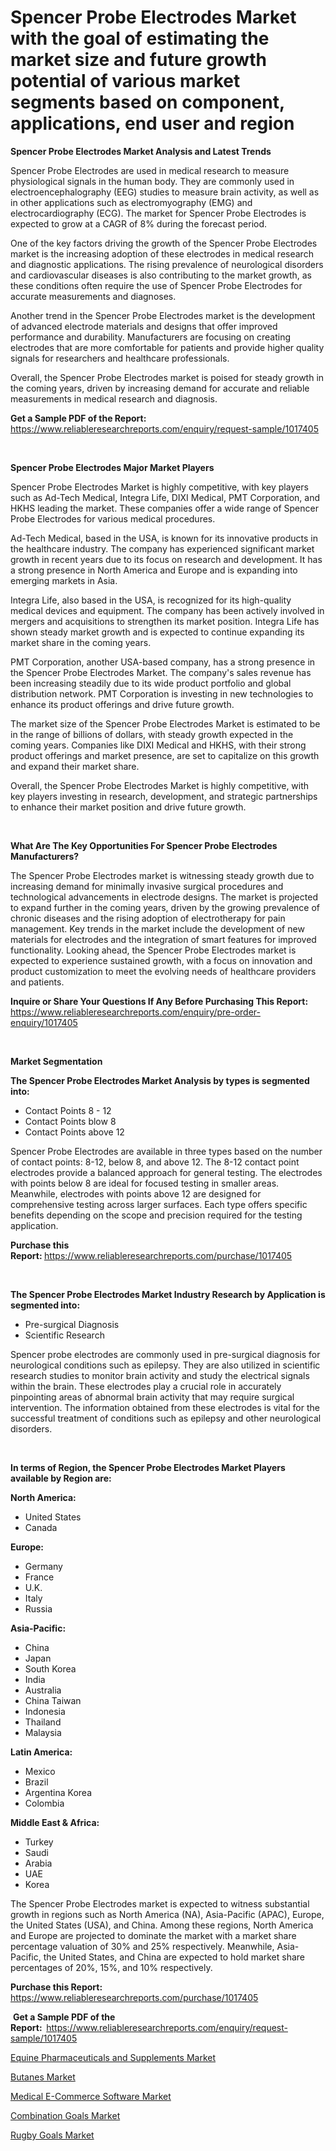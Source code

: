 <p><h1>Spencer Probe Electrodes Market with the goal of estimating the market size and future growth potential of various market segments based on component, applications, end user and region</h1></p><p><strong>Spencer Probe Electrodes Market Analysis and Latest Trends</strong></p>
<p><p>Spencer Probe Electrodes are used in medical research to measure physiological signals in the human body. They are commonly used in electroencephalography (EEG) studies to measure brain activity, as well as in other applications such as electromyography (EMG) and electrocardiography (ECG). The market for Spencer Probe Electrodes is expected to grow at a CAGR of 8% during the forecast period.</p><p>One of the key factors driving the growth of the Spencer Probe Electrodes market is the increasing adoption of these electrodes in medical research and diagnostic applications. The rising prevalence of neurological disorders and cardiovascular diseases is also contributing to the market growth, as these conditions often require the use of Spencer Probe Electrodes for accurate measurements and diagnoses.</p><p>Another trend in the Spencer Probe Electrodes market is the development of advanced electrode materials and designs that offer improved performance and durability. Manufacturers are focusing on creating electrodes that are more comfortable for patients and provide higher quality signals for researchers and healthcare professionals.</p><p>Overall, the Spencer Probe Electrodes market is poised for steady growth in the coming years, driven by increasing demand for accurate and reliable measurements in medical research and diagnosis.</p></p>
<p><strong>Get a Sample PDF of the Report:&nbsp;</strong> <a href="https://www.reliableresearchreports.com/enquiry/request-sample/1017405">https://www.reliableresearchreports.com/enquiry/request-sample/1017405</a></p>
<p>&nbsp;</p>
<p><strong>Spencer Probe Electrodes Major Market Players</strong></p>
<p><p>Spencer Probe Electrodes Market is highly competitive, with key players such as Ad-Tech Medical, Integra Life, DIXI Medical, PMT Corporation, and HKHS leading the market. These companies offer a wide range of Spencer Probe Electrodes for various medical procedures.</p><p>Ad-Tech Medical, based in the USA, is known for its innovative products in the healthcare industry. The company has experienced significant market growth in recent years due to its focus on research and development. It has a strong presence in North America and Europe and is expanding into emerging markets in Asia.</p><p>Integra Life, also based in the USA, is recognized for its high-quality medical devices and equipment. The company has been actively involved in mergers and acquisitions to strengthen its market position. Integra Life has shown steady market growth and is expected to continue expanding its market share in the coming years.</p><p>PMT Corporation, another USA-based company, has a strong presence in the Spencer Probe Electrodes Market. The company's sales revenue has been increasing steadily due to its wide product portfolio and global distribution network. PMT Corporation is investing in new technologies to enhance its product offerings and drive future growth.</p><p>The market size of the Spencer Probe Electrodes Market is estimated to be in the range of billions of dollars, with steady growth expected in the coming years. Companies like DIXI Medical and HKHS, with their strong product offerings and market presence, are set to capitalize on this growth and expand their market share.</p><p>Overall, the Spencer Probe Electrodes Market is highly competitive, with key players investing in research, development, and strategic partnerships to enhance their market position and drive future growth.</p></p>
<p>&nbsp;</p>
<p><strong>What Are The Key Opportunities For Spencer Probe Electrodes Manufacturers?</strong></p>
<p><p>The Spencer Probe Electrodes market is witnessing steady growth due to increasing demand for minimally invasive surgical procedures and technological advancements in electrode designs. The market is projected to expand further in the coming years, driven by the growing prevalence of chronic diseases and the rising adoption of electrotherapy for pain management. Key trends in the market include the development of new materials for electrodes and the integration of smart features for improved functionality. Looking ahead, the Spencer Probe Electrodes market is expected to experience sustained growth, with a focus on innovation and product customization to meet the evolving needs of healthcare providers and patients.</p></p>
<p><strong>Inquire or Share Your Questions If Any Before Purchasing This Report:</strong> <a href="https://www.reliableresearchreports.com/enquiry/pre-order-enquiry/1017405">https://www.reliableresearchreports.com/enquiry/pre-order-enquiry/1017405</a></p>
<p>&nbsp;</p>
<p><strong>Market Segmentation</strong></p>
<p><strong>The Spencer Probe Electrodes Market Analysis by types is segmented into:</strong></p>
<p><ul><li>Contact Points 8 - 12</li><li>Contact Points blow 8</li><li>Contact Points above 12</li></ul></p>
<p><p>Spencer Probe Electrodes are available in three types based on the number of contact points: 8-12, below 8, and above 12. The 8-12 contact point electrodes provide a balanced approach for general testing. The electrodes with points below 8 are ideal for focused testing in smaller areas. Meanwhile, electrodes with points above 12 are designed for comprehensive testing across larger surfaces. Each type offers specific benefits depending on the scope and precision required for the testing application.</p></p>
<p><strong>Purchase this Report:&nbsp;</strong><a href="https://www.reliableresearchreports.com/purchase/1017405">https://www.reliableresearchreports.com/purchase/1017405</a></p>
<p>&nbsp;</p>
<p><strong>The Spencer Probe Electrodes Market Industry Research by Application is segmented into:</strong></p>
<p><ul><li>Pre-surgical Diagnosis</li><li>Scientific Research</li></ul></p>
<p><p>Spencer probe electrodes are commonly used in pre-surgical diagnosis for neurological conditions such as epilepsy. They are also utilized in scientific research studies to monitor brain activity and study the electrical signals within the brain. These electrodes play a crucial role in accurately pinpointing areas of abnormal brain activity that may require surgical intervention. The information obtained from these electrodes is vital for the successful treatment of conditions such as epilepsy and other neurological disorders.</p></p>
<p>&nbsp;</p>
<p><strong>In terms of Region, the Spencer Probe Electrodes Market Players available by Region are:</strong></p>
<p>
    <p> <strong> North America: </strong>
        <ul>
            <li>United States</li>
            <li>Canada</li>
        </ul>
        </p> 
    <p> <strong> Europe: </strong>
        <ul>
            <li>Germany</li>
            <li>France</li>
            <li>U.K.</li>
            <li>Italy</li>
            <li>Russia</li>
        </ul>
        </p> 
    <p> <strong> Asia-Pacific: </strong>
        <ul>
            <li>China</li>
            <li>Japan</li>
            <li>South Korea</li>
            <li>India</li>
            <li>Australia</li>
            <li>China Taiwan</li>
            <li>Indonesia</li>
            <li>Thailand</li>
            <li>Malaysia</li>
        </ul>
        </p> 
    <p> <strong> Latin America: </strong>
        <ul>
            <li>Mexico</li>
            <li>Brazil</li>
            <li>Argentina Korea</li>
            <li>Colombia</li>
        </ul>
        </p> 
    <p> <strong> Middle East & Africa: </strong>
        <ul>
            <li>Turkey</li>
            <li>Saudi</li>
            <li>Arabia</li>
            <li>UAE</li>
            <li>Korea</li>
        </ul>
    </p>
    </p>
<p><p>The Spencer Probe Electrodes market is expected to witness substantial growth in regions such as North America (NA), Asia-Pacific (APAC), Europe, the United States (USA), and China. Among these regions, North America and Europe are projected to dominate the market with a market share percentage valuation of 30% and 25% respectively. Meanwhile, Asia-Pacific, the United States, and China are expected to hold market share percentages of 20%, 15%, and 10% respectively.</p></p>
<p><strong>Purchase this Report: </strong><a href="https://www.reliableresearchreports.com/purchase/1017405">https://www.reliableresearchreports.com/purchase/1017405</a></p>
<p>&nbsp;<strong>Get a Sample PDF of the Report:&nbsp;&nbsp;</strong><a href="https://www.reliableresearchreports.com/enquiry/request-sample/1017405">https://www.reliableresearchreports.com/enquiry/request-sample/1017405</a></p>
<p><strong></strong></p>
<p><p><a href="https://github.com/amae102299/Market-Research-Report-List-3/blob/main/equine-pharmaceuticals-and-supplements-market.md">Equine Pharmaceuticals and Supplements Market</a></p><p><a href="https://issuu.com/reportprime-2/docs/butanes-market-size-2030.pptx">Butanes Market</a></p><p><a href="https://issuu.com/reportprime-2/docs/medical-e-commerce-software-market-size-2030.pptx">Medical E-Commerce Software Market</a></p><p><a href="https://medium.com/@briaabshire64/combination-goals-market-size-and-market-trends-complete-industry-overview-2024-to-2031-fb335a4550bf">Combination Goals Market</a></p><p><a href="https://medium.com/@briaabshire64/rugby-goals-market-trends-forecast-and-competitive-analysis-to-2031-447b5e86a3d7">Rugby Goals Market</a></p></p>